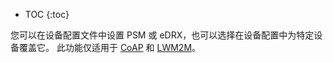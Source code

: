 * TOC
{:toc}

您可以在设备配置文件中设置 PSM 或 eDRX，也可以选择在设备配置中为特定设备覆盖它。
此功能仅适用于 [CoAP](/docs/{{docsPrefix}}reference/coap-api/) 和 [LWM2M](/docs/{{docsPrefix}}reference/lwm2m-api/)。